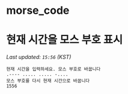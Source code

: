 # morse_code
# 현재 시간을 모스 부호 표시
<!-- MORSE_TIME_START -->
_Last updated: `15:56` (KST)_

```
현재 시간을 입력하세요. 모스 부호로 바꿉니다
.---- ..... ..... -....
모스 부호를 다시 현재 시간으로 바꿉니다
1556
```
<!-- MORSE_TIME_END -->
